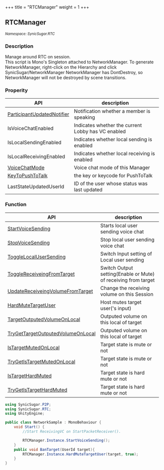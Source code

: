 +++
title = "RTCManager"
weight = 1
+++

## RTCManager
<small>*Namespace: SynicSugar.RTC*</small>


### Description
Manage around RTC on session. <br>
This script is Mono's Singleton attached to NetworkManager. To generate NetworkManager, right-click on the Hierarchy and click SynicSugar/NetworkManager
NetworkManager has DontDestroy, so NetworkManager will not be destroyed by scene transitions. 


### Properity
| API | description |
|---|---|
| [ParticipantUpdatedNotifier](../RTCManager/participantupdatednotifier) | Notification whether a member is speaking |
| IsVoiceChatEnabled | Indicates whether the current Lobby has VC enabled |
| IsLocalSendingEnabled | Indicates whether local sending is enabled |
| IsLocalReceivingEnabled | Indicates whether local receiving is enabled |
| [VoiceChatMode](../RTCManager/voicechatmode) | Voice chat mode of this Manager |
| [KeyToPushToTalk](../RTCManager/keytopushtotalk) | the key or keycode for PushToTalk |
| LastStateUpdatedUserId | ID of the user whose status was last updated |

### Function
| API | description |
|---|---|
| [StartVoiceSending](../RTCManager/startvoicesending) | Starts local user sending voice chat |
| [StopVoiceSending](../RTCManager/stopvoicesending) | Stop local user sending voice chat |
| [ToggleLocalUserSending](../RTCManager/togglelocalusersending) | Switch Input setting of Local user sending |
| [ToggleReceiveingFromTarget](../RTCManager/togglereceiveingfromtarget) | Switch Output setting(Enable or Mute) of receiving from target |
| [UpdateReceiveingVolumeFromTarget](../RTCManager/updatereceiveingvolumefromtarget) | Change the receiving volume on this Session |
| [HardMuteTargetUser](../RTCManager/hardmutetargetuser) | Host mutes target user('s input) |
| [TargetOutputedVolumeOnLocal](../RTCManager/targetoutputedvolumeonlocal) | Outputed volume on this local of target |
| [TryGetTargetOutputedVolumeOnLocal](../RTCManager/targetoutputedvolumeonlocal) | Outputed volume on this local of target |
| [IsTargetMutedOnLocal](../RTCManager/istargetmutedonlocal) | Target state is mute or not  |
| [TryGetIsTargetMutedOnLocal](../RTCManager/istargetmutedonlocal) | Target state is mute or not  |
| [IsTargetHardMuted](../RTCManager/istargethardmuted) | Target state is hard mute or not |
| [TryGetIsTargetHardMuted](../RTCManager/istargethardmuted) | Target state is hard mute or not |


```cs
using SynicSugar.P2P;
using SynicSugar.RTC;
using UnityEngine;

public class NetworkSample : MonoBehaviour {
    void Start() {
        //Start ReceivingVC on StartPacketReceiver().

        RTCManager.Instance.StartVoiceSending();
    }
    public void BanTarget(UserId target){
        RTCManager.Instance.HardMuteTargetUser(target, true);
    }
}
```